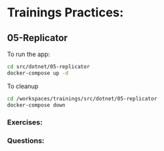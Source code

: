 # Trainings Practices:


## 05-Replicator


To run the app:
```bash
cd src/dotnet/05-replicator
docker-compose up -d
```

To cleanup

```bash
cd /workspaces/trainings/src/dotnet/05-replicator
docker-compose down
```

### Exercises:


### Questions:

